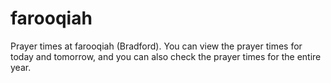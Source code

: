 # farooqiah
Prayer times at farooqiah (Bradford). You can view the prayer times for today and tomorrow, and you can also check the prayer times for the entire year.
